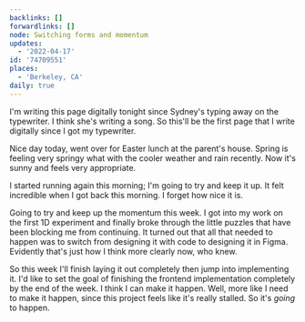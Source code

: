 ```yaml
---
backlinks: []
forwardlinks: []
node: Switching forms and momentum
updates:
  - '2022-04-17'
id: '74709551'
places:
  - 'Berkeley, CA'
daily: true
---
```

I'm writing this page digitally tonight since Sydney's typing away on the typewriter. I think she's writing a song. So this'll be the first page that I write digitally since I got my typewriter. 

Nice day today, went over for Easter lunch at the parent's house. Spring is feeling very springy what with the cooler weather and rain recently. Now it's sunny and feels very appropriate.  

I started running again this morning; I'm going to try and keep it up. It felt incredible when I got back this morning. I forget how nice it is. 

Going to try and keep up the momentum this week. I got into my work on the first 1D experiment and finally broke through the little puzzles that have been blocking me from continuing. It turned out that all that needed to happen was to switch from designing it with code to designing it in Figma. Evidently that's just how I think more clearly now, who knew. 

So this week I'll finish laying it out completely then jump into implementing it. I'd like to set the goal of finishing the frontend implementation completely by the end of the week. I think I can make it happen. Well, more like I need to make it happen, since this project feels like it's really stalled. So it's *going* to happen.  
